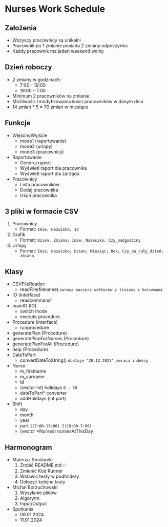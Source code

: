 # Nurses Work Schedule

## Założenia

- Wszyscy pracownicy są unikalni
- Pracownik po 1 zmianie posiada 2 zmiany odpoczynku
- Każdy pracownik ma jeden weekend wolny

## Dzień roboczy

- 2 zmiany w godzinach:
  - 7:00 - 19:00
  - 19:00 - 7:00
- Minimum 2 pracowników na zmianie
- Możliwość zmodyfikowania ilości pracowników w danym dniu 
- 14 zmian * 5 = 70 zmian w miesiącu

## Funkcje

- Wejście/Wyjście
    - mode1 (raportowanie)
    - mode2 (urlopy)
    - mode3 (pracownicy)
- Raportowanie
    - Generuj raport
    - Wyświetl raport dla pracownika
    - Wyświetl raport dla zarządu
- Pracownicy
    - Lista pracowników
    - Dodaj pracownika
    - Usuń pracownika

## 3 pliki w formacie CSV

1. Pracownicy 
    - Format: `Imie; Nazwisko; Id`
2. Grafik
    - Format: `Dzien; Zmiana; Imie; Nazwsiko; Czy_nadgodziny`
3. Urlopy
    - Format: `Imie; Nazwisko; Dzien; Miesiąc; Rok; Czy_na_cały_dzień; zmiana`

## Klasy

- CSVFileReader:
    - readFile(filename) `zwraca macierz wektorów z liniami i kolumnami`
- IO (interface)
    - readcommand
- mainIO (IO)
    - switch mode
    - execute procedure
- Procedure (interface)
    - runprocedure
- generatePlan (Procedure)
- generatePlanForNurses (Procedure)
- generatePlanForAll (Procedure)
- help (Procedure)
- DateToPart
    - convertDateToString() `dostaje "20.12.2023" zwraca indeksy`
- Nurse
    - m_firstname
    - m_surname
    - id
    - (vector int) holidays `0 - 69`
    - dateToPart* converter
    - addHolidays (int part)
- Shift
    - day
    - month
    - year
    - part `1(7:00-19:00) 2(19:00-7:00)`
    - (vector *Nurses) nursesAtThisDay

## Harmonogram
- Mateusz Smolarek:
    1. Zrobić README.md :white_check_mark:
    2. Zmienić Kod Runner
    3. Wstawić testy w podfoldery
    4. Dołożyć kolejne testy
- Michał Borzuchowski:
    1. Wysyłanie plików
    2. Algorytm
    3. Input/Output
- Spotkania
    - 09.01.2024
    - 11.01.2024